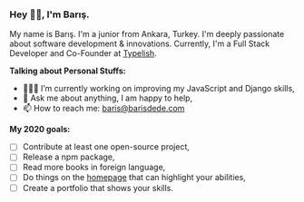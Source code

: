 ### Hey 👋🏽, I'm Barış.

My name is Barış. I'm a junior from Ankara, Turkey. I'm deeply passionate about software development & innovations. Currently, I'm a Full Stack Developer and Co-Founder at [Typelish](https://typelish.com/).

**Talking about Personal Stuffs:**

- 👨🏽‍💻 I’m currently working on improving my JavaScript and Django skills,
- 💬 Ask me about anything, I am happy to help,
- 📫 How to reach me: [baris@barisdede.com](mailto:baris@barisdede.com)

**My 2020 goals:**

- [ ] Contribute at least one open-source project,
- [ ] Release a npm package,
- [ ] Read more books in foreign language,
- [ ] Do things on the [homepage](https://barisdede.com) that can highlight your abilities,
- [ ] Create a portfolio that shows your skills.
